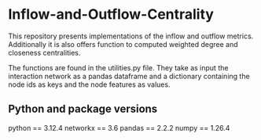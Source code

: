 # Inflow-and-Outflow-Centrality

This repository presents implementations of the inflow and outflow metrics. Additionally it is also offers function to computed weighted degree and closeness centralities.

The functions are found in the utilities.py file. They take as input the interaction network as a pandas dataframe and a dictionary containing the node ids as keys and the node features as values.

## Python and package versions
python == 3.12.4
networkx == 3.6
pandas == 2.2.2
numpy == 1.26.4 
